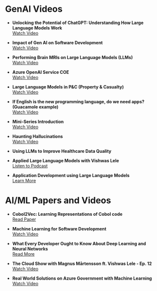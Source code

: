 # GenAI Videos

- **Unlocking the Potential of ChatGPT: Understanding How Large Language Models Work**  
  [Watch Video](https://youtu.be/c5qkUaRhD9U)

- **Impact of Gen AI on Software Development**  
  [Watch Video](https://youtu.be/aSfQGO0vm-g)

- **Performing Brain MRIs on Large Language Models (LLMs)**  
  [Watch Video](https://youtu.be/n1cS0MZLebg)

- **Azure OpenAI Service COE**  
  [Watch Video](https://youtu.be/rFe0btKVLhA)

- **Large Language Models in P&C (Property & Casualty)**  
  [Watch Video](https://youtu.be/hh-mTXKLr34)

- **If English is the new programming language, do we need apps? (Guacamole example)**  
  [Watch Video](https://youtu.be/4Ogq0PLhI_g)

- **Mini-Series Introduction**  
  [Watch Video](https://youtu.be/tkTmhFOpzsU?si=Kw1nAMXMXzG-yOIn)

- **Haunting Hallucinations**  
  [Watch Video](https://youtu.be/Q9-sB2ASQ8U?si=7sO7wyMLq5mY7d1u)

- **Using LLMs to Improve Healthcare Data Quality**

- **Applied Large Language Models with Vishwas Lele**  
  [Listen to Podcast](https://www.dotnetrocks.com/details/1874)

- **Application Development using Large Language Models**  
  [Learn More](https://www.communitydays.org/event/2024-01-18/azure-openai-and-chatgpt-fest-2024)

# AI/ML Papers and Videos

- **Cobol2Vec: Learning Representations of Cobol code**  
  [Read Paper](https://arxiv.org/abs/2201.09448)

- **Machine Learning for Software Development**  
  [Watch Video](https://www.youtube.com/watch?v=ExhyPSzk1-8)

- **What Every Developer Ought to Know About Deep Learning and Neural Networks**  
  [Read More](https://www.ais.com/what-every-developer-ought-to-know-about-deeplearning-and-neuralnetwork/)

- **The Cloud Show with Magnus Mårtensson ft. Vishwas Lele - Ep. 12**  
  [Watch Video](https://www.youtube.com/watch?v=leCyR_7nen0)

- **Real World Solutions on Azure Government with Machine Learning**  
  [Watch Video](https://www.youtube.com/watch?v=FsV1yjNCrRU)
